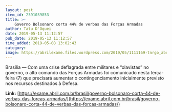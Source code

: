 ```yaml
---
layout: post
item_id: 2591039853
title: >-
    Governo Bolsonaro corta 44% de verbas das Forças Armadas
author: Tatu D'Oquei
date: 2019-05-13 11:12:57
pub_date: 2019-05-13 11:12:57
time_added: 2019-05-08 13:02:43
category: 
image: https://abrilexame.files.wordpress.com/2019/05/1111169-tnrgo_abr_030720188601_1.jpg?quality=70&strip=info&w=680&h=453&crop=1
---
```


Brasília — Com uma crise deflagrada entre militares e “olavistas” no governo, o alto comando das Forças Armadas foi comunicado nesta terça-feira (7) que precisará aumentar o contingenciamento inicialmente previsto nos recursos destinados à Defesa.

**Link:** [https://exame.abril.com.br/brasil/governo-bolsonaro-corta-44-de-verbas-das-forcas-armadas/](https://exame.abril.com.br/brasil/governo-bolsonaro-corta-44-de-verbas-das-forcas-armadas/)

